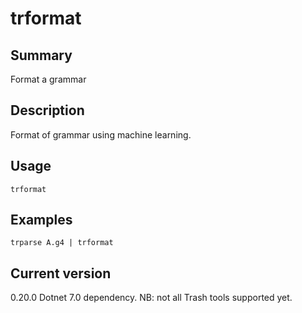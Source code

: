 # trformat

## Summary

Format a grammar

## Description

Format of grammar using machine learning.

## Usage

    trformat

## Examples

    trparse A.g4 | trformat

## Current version

0.20.0 Dotnet 7.0 dependency. NB: not all Trash tools supported yet.
